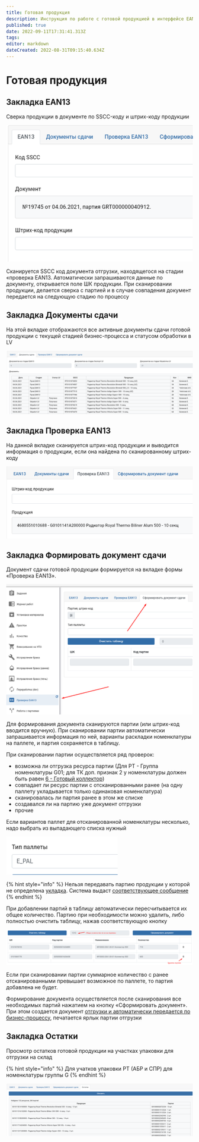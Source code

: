 ```yaml
---
title: Готовая продукция
description: Инструкция по работе с готовой продукцией в интерфейсе EAN13
published: true
date: 2022-09-11T17:31:41.313Z
tags: 
editor: markdown
dateCreated: 2022-08-31T09:15:40.634Z
---
```


# Готовая продукция

## Закладка **EAN13**

Сверка продукции в документе по SSCC-коду и штрих-коду продукции

![](<../../../../assets/0 (38).png>)

Сканируется SSCC код документа отгрузки, находящегося на стадии «проверка EAN13. Автоматически запрашиваются данные по документу, открывается поле ШК продукции. При сканировании продукции, делается сверка с партией и в случае совпадения документ передается на следующую стадию по процессу

## **Закладка Документы сдачи**

На этой вкладке отображаются все активные документы сдачи готовой продукции с текущей стадией бизнес-процесса и статусом обработки в LV

![](<../../../../assets/1 (43).png>)

## **Закладка Проверка EAN13**

На данной вкладке сканируется штрих-код продукции и выводится информация о продукции, если она найдена по сканированному штрих-коду

![](<../../../../assets/2 (104).png>)

## **Закладка Формировать документ сдачи**

Документ сдачи готовой продукции формируется на вкладке формы «Проверка EAN13».

![](<../../../../assets/3 (35).png>)

Для формирования документа сканируются партии (или штрих-код вводится вручную). При сканировании партии автоматически запрашивается информация по ней, варианты раскладки номенклатуры на паллете, и партия сохраняется в таблицу.

При сканировании партии осуществляется ряд проверок:

* возможна ли отгрузка ресурса партии (Для РТ - Группа номенклатуры G01; для ТК доп. признак 2 у номенклатуры должен быть равен [6 - Готовый коллектор](../../../../upravlenie-mdm/klassifikator-resursov/master-dannye/trebovaniya-k-nomenklature-dannye-ploshadok.md))
* совпадает ли ресурс партии с отсканированными ранее (на одну паллету укладывается только одинаковая номенклатура)
* сканировалась ли партия ранее в этом же списке
* создавался ли на партию уже документ отгрузки
* прочие

Если вариантов паллет для отсканированной номенклатуры несколько, надо выбрать из выпадающего списка нужный

![](<../../../../assets/4 (49).png>)

{% hint style="info" %}
Нельзя передавать партию продукции у которой не определена [укладка](../../../../uchet/otgruzka-produkcii/ukladka-po-dannym-lv.md). Система выдаст [соответствующее сообщение](../informacionnye-soobsheniya.md#oshibka-opredeleniya-variantov-ukladki-na-pallety)
{% endhint %}

При добавлении партий в таблицу автоматически пересчитывается их общее количество. Партию при необходимости можно удалить, либо полностью очистить таблицу, нажав соответствующую кнопку

![](<../../../../assets/5 (72).png>)

Если при сканировании партии суммарное количество с ранее отсканированными превышает возможное по паллете, то партия добавлена не будет.

Формирование документа осуществляется после сканирования все необходимых партий нажатием на кнопку «Сформировать документ». При этом создается документ [отгрузки и автоматически передается по бизнес-процессу](../../../../uchet/otgruzka-produkcii/sdacha-produkcii-na-sgp-1.md), печатается ярлык партии отгрузки

## Закладка Остатки

Просмотр остатков готовой продукции на участках упаковки для отгрузки на склад

{% hint style="info" %}
Для учатков упаковки РТ (АБР и СПР) для номенклатуры группы G
{% endhint %}

![](<../../../../assets/image (209).png>)

